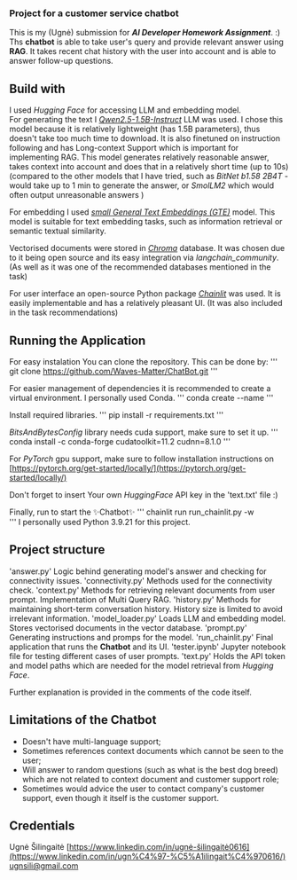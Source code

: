 ### Project for a customer service chatbot

This is my (Ugnė) submission for ***AI Developer Homework Assignment***. :) <br />
Ths **chatbot** is able to take user's query and provide relevant answer using **RAG**. 
It takes recent chat history with the user into account and is able to answer follow-up questions.

## Build with

I used _Hugging Face_ for accessing LLM and embedding model. <br />
For generating the text I _[Qwen2.5-1.5B-Instruct](https://huggingface.co/Qwen/Qwen2.5-1.5B-Instruct)_ LLM was used. 
I chose this model because it is relatively lightweight (has 1.5B parameters), thus doesn't take too much time to download. 
It is also finetuned on instruction following and has Long-context Support which is important for implementing RAG.
This model generates relatively reasonable answer, takes context into account and does that in a relatively short time (up to 10s)
(compared to the other models that I have tried, such as _BitNet b1.58 2B4T_ - would take up to 1 min to generate the answer, or _SmolLM2_ which would often output unreasonable answers )

For embedding I used _[small General Text Embeddings (GTE)](https://huggingface.co/thenlper/gte-small)_ model.
This model is suitable for text embedding tasks, such as  information retrieval or semantic textual similarity.

Vectorised documents were stored in _[Chroma](https://www.trychroma.com/)_ database.
It was chosen due to it being open source and its easy integration via _langchain_community_. 
(As well as it was one of the recommended databases mentioned in the task)

For user interface an open-source Python package _[Chainlit](https://docs.chainlit.io/get-started/overview)_ was used.
It is easily implementable and has a relatively pleasant UI.
(It was also included in the task recommendations)

## Running the Application

For easy instalation You can clone the repository. This can be done by:
'''
git clone https://github.com/Waves-Matter/ChatBot.git
'''

For easier management of dependencies it is recommended to create a virtual environment. 
I personally used Conda. 
'''
conda create --name <my-env>
'''

Install required libraries.
'''
pip install -r requirements.txt
'''

_BitsAndBytesConfig_ library needs cuda support, make sure to set it up.
'''
conda install -c conda-forge cudatoolkit=11.2 cudnn=8.1.0
'''

For _PyTorch_ gpu support, make sure to follow installation instructions on [https://pytorch.org/get-started/locally/](https://pytorch.org/get-started/locally/)

Don't forget to insert Your own _HuggingFace_ API key in the 'text.txt' file :)

Finally, run to start the ✨Chatbot✨ 
'''
chainlit run run_chainlit.py -w     
'''
I personally used Python 3.9.21 for this project.

## Project structure

'answer.py' Logic behind generating model's answer and checking for connectivity issues. 
'connectivity.py' Methods used for the connectivity check.
'context.py' Methods for retrieving relevant documents from user prompt. Implementation of Multi Query RAG.
'history.py' Methods for maintaining short-term conversation history. History size is limited to avoid irrelevant information.
'model_loader.py' Loads LLM and embedding model. Stores vectorised documents in the vector database.
'prompt.py' Generating instructions and promps for the model.
'run_chainlit.py' Final application that runs the **Chatbot** and its UI.
'tester.ipynb' Jupyter notebook file for testing different cases of user prompts.
'text.py' Holds the API token and model paths which are needed for the model retrieval from _Hugging Face_. 

Further explanation is provided in the comments of the code itself.

## Limitations of the Chatbot

- Doesn't have multi-language support;
- Sometimes references context documents which cannot be seen to the user;
- Will answer to random questions (such as what is the best dog breed) which are not related to context document and customer support role;
- Sometimes would advice the user to contact company's customer support, even though it itself is the customer support.

## Credentials
Ugnė Šilingaitė
[https://www.linkedin.com/in/ugnė-šilingaitė0616](https://www.linkedin.com/in/ugn%C4%97-%C5%A1ilingait%C4%970616/)
ugnsili@gmail.com






